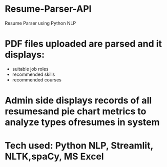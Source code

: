 # Resume-Parser-API
Resume Parser using Python NLP

# PDF files uploaded are parsed and it displays:
  - suitable job roles
  - recommended skills
  - recommended courses
# Admin side displays records of all resumesand pie chart metrics to analyze types ofresumes in system

# Tech used: Python NLP, Streamlit, NLTK,spaCy, MS Excel

